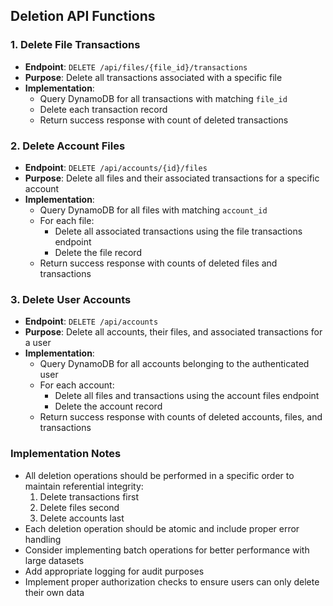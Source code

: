 ## Deletion API Functions

### 1. Delete File Transactions
- **Endpoint**: `DELETE /api/files/{file_id}/transactions`
- **Purpose**: Delete all transactions associated with a specific file
- **Implementation**:
  - Query DynamoDB for all transactions with matching `file_id`
  - Delete each transaction record
  - Return success response with count of deleted transactions

### 2. Delete Account Files
- **Endpoint**: `DELETE /api/accounts/{id}/files`
- **Purpose**: Delete all files and their associated transactions for a specific account
- **Implementation**:
  - Query DynamoDB for all files with matching `account_id`
  - For each file:
    - Delete all associated transactions using the file transactions endpoint
    - Delete the file record
  - Return success response with counts of deleted files and transactions

### 3. Delete User Accounts
- **Endpoint**: `DELETE /api/accounts`
- **Purpose**: Delete all accounts, their files, and associated transactions for a user
- **Implementation**:
  - Query DynamoDB for all accounts belonging to the authenticated user
  - For each account:
    - Delete all files and transactions using the account files endpoint
    - Delete the account record
  - Return success response with counts of deleted accounts, files, and transactions

### Implementation Notes
- All deletion operations should be performed in a specific order to maintain referential integrity:
  1. Delete transactions first
  2. Delete files second
  3. Delete accounts last
- Each deletion operation should be atomic and include proper error handling
- Consider implementing batch operations for better performance with large datasets
- Add appropriate logging for audit purposes
- Implement proper authorization checks to ensure users can only delete their own data
